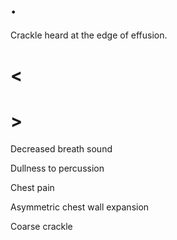 # .

Crackle heard at the edge of effusion.

# <

# >

Decreased breath sound

Dullness to percussion

Chest pain

Asymmetric chest wall expansion

Coarse crackle
